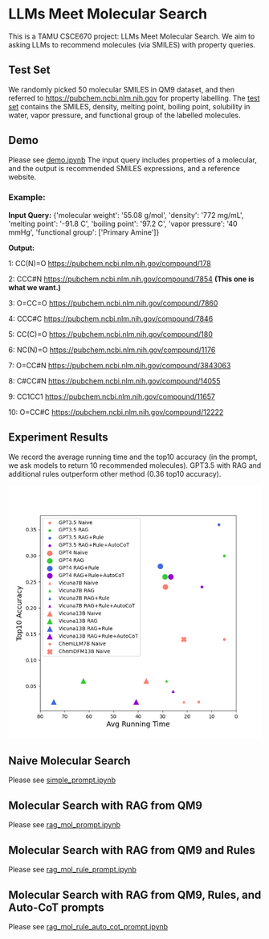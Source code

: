# LLMs Meet Molecular Search
This is a TAMU CSCE670 project: LLMs Meet Molecular Search. We aim to asking LLMs to recommend molecules (via SMILES) with property queries.

## Test Set

We randomly picked 50 molecular SMILES in QM9 dataset, and then referred to https://pubchem.ncbi.nlm.nih.gov for property labelling. The [test set](testset.csv) contains the SMILES, density, melting point, boiling point, solubility in water, vapor pressure, and functional group of the labelled molecules.

## Demo
Please see [demo.ipynb](demo.ipynb)
The input query includes properties of a molecular, and the output is recommended SMILES expressions, and a reference website.

### Example:

**Input Query:** {'molecular weight': '55.08 g/mol',
         'density': '772 mg/mL',
         'melting point': '-91.8 C',
         'boiling point': '97.2 C',
         'vapor pressure': '40 mmHg',
         'functional group': ['Primary Amine']}

**Output:**

1: CC(N)=O https://pubchem.ncbi.nlm.nih.gov/compound/178

2: CCC#N https://pubchem.ncbi.nlm.nih.gov/compound/7854 **(This one is what we want.)**

3: O=CC=O https://pubchem.ncbi.nlm.nih.gov/compound/7860

4: CCC#C https://pubchem.ncbi.nlm.nih.gov/compound/7846

5: CC(C)=O https://pubchem.ncbi.nlm.nih.gov/compound/180

6: NC(N)=O https://pubchem.ncbi.nlm.nih.gov/compound/1176

7: O=CC#N https://pubchem.ncbi.nlm.nih.gov/compound/3843063

8: C#CC#N https://pubchem.ncbi.nlm.nih.gov/compound/14055

9: CC1CC1 https://pubchem.ncbi.nlm.nih.gov/compound/11657

10: O=CC#C https://pubchem.ncbi.nlm.nih.gov/compound/12222


## Experiment Results
We record the average running time and the top10 accuracy (in the prompt, we ask models to return 10 recommended molecules). GPT3.5 with RAG and additional rules outperform other method (0.36 top10 accuracy).

![Result_figure](results.png)


## Naive Molecular Search
Please see [simple_prompt.ipynb](simple_prompt.ipynb)

## Molecular Search with RAG from QM9
Please see [rag_mol_prompt.ipynb](rag_mol_prompt.ipynb)

## Molecular Search with RAG from QM9 and Rules
Please see [rag_mol_rule_prompt.ipynb](rag_mol_rule_prompt.ipynb)

## Molecular Search with RAG from QM9, Rules, and Auto-CoT prompts
Please see [rag_mol_rule_auto_cot_prompt.ipynb](rag_mol_rule_auto_cot_prompt.ipynb)

